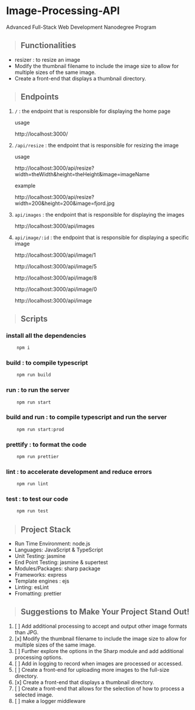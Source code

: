 # Image-Processing-API

Advanced Full-Stack Web Development Nanodegree Program

> ## Functionalities
- resizer : to resize an image
- Modify the thumbnail filename to include the image size to allow for multiple sizes of the same image.
- Create a front-end that displays a thumbnail directory.


> ## Endpoints
1. `/` : the endpoint that is responsible for displaying the home page

   usage

   http://localhost:3000/ 

2. `/api/resize` : the endpoint that is responsible for resizing the image

   usage

   http://localhost:3000/api/resize?width=theWidth&height=theHeight&image=imageName 

   example

   http://localhost:3000/api/resize?width=200&height=200&image=fjord.jpg 

3. `api/images` : the endpoint that is responsible for displaying the images

   http://localhost:3000/api/images

4. `api/image/:id` : the endpoint that is responsible for displaying a specific image

   http://localhost:3000/api/image/1 

   http://localhost:3000/api/image/5 

   http://localhost:3000/api/image/8 

   http://localhost:3000/api/image/0 

   http://localhost:3000/api/image 



> ## Scripts

### install all the dependencies
``` bash
    npm i
```

### build : to compile typescript

``` bash
    npm run build
```

### run : to run the server

``` bash
    npm run start
```

### build and run : to compile typescript and run the server 

``` bash
    npm run start:prod
```

### prettify : to format the code

``` bash
    npm run prettier
```

### lint : to accelerate development and reduce errors

``` bash
    npm run lint
```

### test : to test our code        

``` bash
    npm run test
```

> ## Project Stack
- Run Time Environment: node.js
- Languages: JavaScript & TypeScript
- Unit Testing: jasmine
- End Point Testing: jasmine & supertest
- Modules/Packages: sharp package 
- Frameworks: express 
- Template engines : ejs
- Linting: esLint
- Fromatting: prettier


> ## Suggestions to Make Your Project Stand Out!
1. [ ] Add additional processing to accept and output other image formats than JPG.
2. [x] Modify the thumbnail filename to include the image size to allow for multiple sizes of the same image.
3. [ ] Further explore the options in the Sharp module and add additional processing options.
4. [ ] Add in logging to record when images are processed or accessed.
5. [ ] Create a front-end for uploading more images to the full-size directory.
6. [x] Create a front-end that displays a thumbnail directory.
7. [ ] Create a front-end that allows for the selection of how to process a selected image.
8. [ ] make a logger middleware